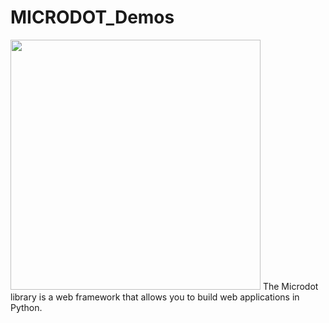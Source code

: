 # MICRODOT_Demos
<img src="https://www.robot-italy.com/media/catalog/product/cache/3/image/d43192dcd82ea942982b4b1d2a6e2479/m/i/microdot_phat_5_of_7_1024x1024.jpg" width="400px">
The Microdot library is a web framework that allows you to build web applications in Python.
